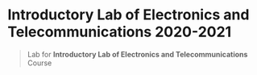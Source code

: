 # Introductory Lab of Electronics and Telecommunications 2020-2021
> Lab for **Introductory Lab of Electronics and Telecommunications** Course
